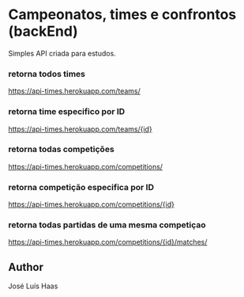 # Campeonatos, times e confrontos (backEnd)
Simples API criada para estudos.


### retorna todos times
https://api-times.herokuapp.com/teams/
### retorna time especifico por ID
https://api-times.herokuapp.com/teams/{id}
### retorna todas competições
https://api-times.herokuapp.com/competitions/
### retorna competição especifica por ID
https://api-times.herokuapp.com/competitions/{id}
### retorna todas partidas de uma mesma competiçao
https://api-times.herokuapp.com/competitions/{id}/matches/


## Author
José Luís Haas